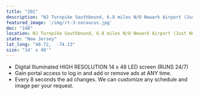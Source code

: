 ```yaml
---
title: "201"
description: "NJ Turnpike Southbound, 6.8 miles N/O Newark Airport (Just North of Exit 14-14C). This highly sought after visible location is the most traveled section of NJ Turnpike. All NYC Lincoln Tunnel and George Washington Bridge traffic merges heading south bound towards Newark Airport. In addition, all southbound Connecticut and North Jersey traffic merges past this premier location. Southbound digital board reads to all major exits including Woodbridge, The Amboy’s, Goethals Bridge, Staten Island, Route 78, Holland Tunnel exit, and area Short Points."
featured_image: '/img/rt-3-secaucus.jpg'
dec: "140"
location: NJ Turnpike Southbound, 6.8 miles N/O Newark Airport (Just North of Exit 14-14C), NJ"
state: "New Jersey"
lat_long: "40.72,  -74.13"
size: "14' x 48'"
---
```

* Digital Illuminated HIGH RESOLUTION 14 x 48 LED screen (RUNS 24/7)
* Gain portal access to log in and add or remove ads at ANY time.
* Every 8 seconds the ad changes. We can customize any schedule and image per your request.
